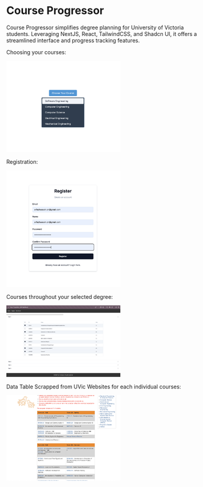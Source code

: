 <h1>Course Progressor</h1>

<p>Course Progressor simplifies degree planning for University of Victoria students. Leveraging NextJS, React, TailwindCSS, and Shadcn UI, it offers a streamlined interface and progress tracking features.</p>

<p>Choosing your courses:</p>
<img src="resources/1.png" alt="Image 1" width="300">

<p>Registration:</p>
<img src="resources/2.png" alt="Image 2" width="300">

<p>Courses throughout your selected degree:</p>
<img src="resources/3.png" alt="Image 3" width="300">

<p>Data Table Scrapped from UVic Websites for each individual courses:</p>
<img src="resources/4.png" alt="Image 4" width="300">
